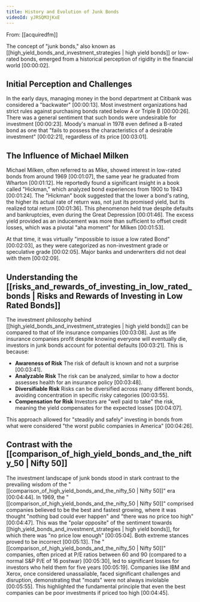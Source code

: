 ```yaml
---
title: History and Evolution of Junk Bonds
videoId: yJRSQM3jKxE
---
```


From: [[acquiredfm]] <br/> 

The concept of "junk bonds," also known as [[high_yield_bonds_and_investment_strategies | high yield bonds]] or low-rated bonds, emerged from a historical perception of rigidity in the financial world [00:00:02].

## Initial Perception and Challenges

In the early days, managing money in the bond department at Citibank was considered a "backwater" [00:00:13]. Most investment organizations had strict rules against purchasing bonds rated below A or Triple B [00:00:26]. There was a general sentiment that such bonds were undesirable for investment [00:00:23]. Moody's manual in 1978 even defined a B-rated bond as one that "fails to possess the characteristics of a desirable investment" [00:02:21], regardless of its price [00:03:01].

## The Influence of Michael Milken

Michael Milken, often referred to as Mike, showed interest in low-rated bonds from around 1969 [00:01:07], the same year he graduated from Wharton [00:01:12]. He reportedly found a significant insight in a book called "Hickman," which analyzed bond experiences from 1900 to 1943 [00:01:24]. The "Hickman" book suggested that the lower a bond's rating, the higher its actual rate of return was, not just its promised yield, but its realized total return [00:01:36]. This phenomenon held true despite defaults and bankruptcies, even during the Great Depression [00:01:46]. The excess yield provided as an inducement was more than sufficient to offset credit losses, which was a pivotal "aha moment" for Milken [00:01:53].

At that time, it was virtually "impossible to issue a low rated Bond" [00:02:03], as they were categorized as non-investment grade or speculative grade [00:02:05]. Major banks and underwriters did not deal with them [00:02:09].

## Understanding the [[risks_and_rewards_of_investing_in_low_rated_bonds | Risks and Rewards of Investing in Low Rated Bonds]]

The investment philosophy behind [[high_yield_bonds_and_investment_strategies | high yield bonds]] can be compared to that of life insurance companies [00:03:08]. Just as life insurance companies profit despite knowing everyone will eventually die, investors in junk bonds account for potential defaults [00:03:21]. This is because:
*   **Awareness of Risk** The risk of default is known and not a surprise [00:03:41].
*   **Analyzable Risk** The risk can be analyzed, similar to how a doctor assesses health for an insurance policy [00:03:48].
*   **Diversifiable Risk** Risks can be diversified across many different bonds, avoiding concentration in specific risky categories [00:03:55].
*   **Compensation for Risk** Investors are "well paid to take" the risk, meaning the yield compensates for the expected losses [00:04:07].

This approach allowed for "steadily and safely" investing in bonds from what were considered "the worst public companies in America" [00:04:26].

## Contrast with the [[comparison_of_high_yield_bonds_and_the_nifty_50 | Nifty 50]]

The investment landscape of junk bonds stood in stark contrast to the prevailing wisdom of the "[[comparison_of_high_yield_bonds_and_the_nifty_50 | Nifty 50]]" era [00:04:44]. In 1969, the "[[comparison_of_high_yield_bonds_and_the_nifty_50 | Nifty 50]]" comprised companies believed to be the best and fastest growing, where it was thought "nothing bad could ever happen" and "there was no price too high" [00:04:47]. This was the "polar opposite" of the sentiment towards [[high_yield_bonds_and_investment_strategies | high yield bonds]], for which there was "no price low enough" [00:05:04]. Both extreme stances proved to be incorrect [00:05:13]. The "[[comparison_of_high_yield_bonds_and_the_nifty_50 | Nifty 50]]" companies, often priced at P/E ratios between 60 and 90 (compared to a normal S&P P/E of 16 postwar) [00:05:30], led to significant losses for investors who held them for five years [00:05:19]. Companies like IBM and Xerox, once considered unassailable, faced significant challenges and disruption, demonstrating that "moats" were not always inviolable [00:05:55]. This highlighted the fundamental principle that even the best companies can be poor investments if priced too high [00:04:45].